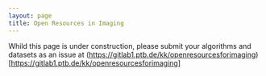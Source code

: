```yaml
---
layout: page
title: Open Resources in Imaging
---
```


Whild this page is under construction, please submit your algorithms and datasets as an issue at (https://gitlab1.ptb.de/kk/openresourcesforimaging)[https://gitlab1.ptb.de/kk/openresourcesforimaging]